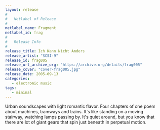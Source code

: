 ```yaml
---
layout: release
#
#   Netlabel of Release
#
netlabel_name: Fragment
netlabel_id: frag
#
#   Release Info
#
release_title: Ich Kann Nicht Anders
release_artist: "SCSI-9"
release_id: frag005
release_url_archive_org: "https://archive.org/details/frag005"
release_cover: "cover-frag005.jpg"
release_date: 2005-09-13
categories:
   - electronic music
tags:
   - minimal
---
```

Urban soundscapes with light romantic flavor. Four chapters of one poem about machines, tramways and trains. It's like standing on a moving stairway, watching lamps passing by. It's quiet around, but you know that there are lot of giant gears that spin just beneath in perpetual motion.

